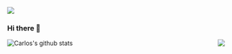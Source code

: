 ![](https://komarev.com/ghpvc/?username=carlos-ssh)
### Hi there 👋

<!--
**carlos-ssh/carlos-ssh** is a ✨ _special_ ✨ repository because its `README.md` (this file) appears on your GitHub profile.

Here are some ideas to get you started:

- 🔭 I’m currently working on ...
- 🌱 I’m currently learning ...
- 👯 I’m looking to collaborate on ...
- 🤔 I’m looking for help with ...
- 💬 Ask me about ...
- 📫 How to reach me: ...
- 😄 Pronouns: ...
- ⚡ Fun fact: ...
-->

<img align="right" src="https://github-readme-stats.vercel.app/api/top-langs/?username=carlos-ssh&layout=compact&theme=tokyonight" />

![Carlos's github stats](https://github-readme-stats.vercel.app/api?username=carlos-ssh&show_icons=true&theme=radical)
